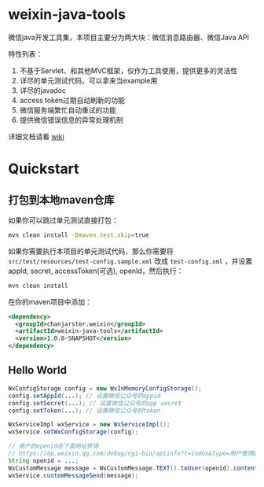 weixin-java-tools
===========

微信java开发工具集，本项目主要分为两大块：微信消息路由器、微信Java API

特性列表：

1. 不基于Servlet、和其他MVC框架，仅作为工具使用，提供更多的灵活性
2. 详尽的单元测试代码，可以拿来当example用
3. 详尽的javadoc
4. access token过期自动刷新的功能
5. 微信服务端繁忙自动重试的功能
6. 提供微信错误信息的异常处理机制


详细文档请看 [wiki](https://github.com/chanjarster/weixin-java-tools/wiki)

# Quickstart

## 打包到本地maven仓库

如果你可以跳过单元测试直接打包：
```bash
mvn clean install -Dmaven.test.skip=true
```

如果你需要执行本项目的单元测试代码，那么你需要将 ``src/test/resources/test-config.sample.xml`` 改成 ``test-config.xml`` ，并设置appId, secret, accessToken(可选), openId，然后执行：

```bash
mvn clean install
```

在你的maven项目中添加：
```xml
<dependency>
  <groupId>chanjarster.weixin</groupId>
  <artifactId>weixin-java-tools</artifactId>
  <version>1.0.0-SNAPSHOT</version>
</dependency>
```

## Hello World
```java
WxConfigStorage config = new WxInMemoryConfigStorage();
config.setAppId(...); // 设置微信公众号的appid
config.setSecret(...); // 设置微信公众号的app secret
config.setToken(...); // 设置微信公众号的token

WxServiceImpl wxService = new WxServiceImpl();
wxService.setWxConfigStorage(config);

// 用户的openid在下面地址获得 
// https://mp.weixin.qq.com/debug/cgi-bin/apiinfo?t=index&type=用户管理&form=获取关注者列表接口%20/user/get 
String openid = ...; 
WxCustomMessage message = WxCustomMessage.TEXT().toUser(openid).content("Hello World").build();
wxService.customMessageSend(message);
```
